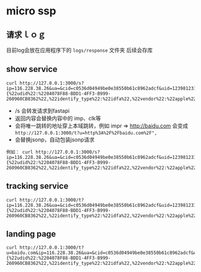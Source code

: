 # micro ssp


## 请求ｌｏｇ
 目前log会放在应用程序下的 `logs/response` 文件夹
 后续会存库

## show service
```
curl http://127.0.0.1:3000/s?ip=116.228.38.26&ua=&cid=c0536d04949be0e38550b61c8962adcf&uid=12398123123&si=2000332&rr=&app_version=2.1.0&mimes=jpg,png,gif,c,icon&v=1&device={%22udid%22:%2204078F88-BDD1-4FF3-B999-260960CB8362%22,%22identify_type%22:%22idfa%22,%22vendor%22:%22apple%22,%22model%22:%22iphone%22,%22os%22:2,%22os_version%22:%229.3.1%22,%22network%22:1,%22operator%22:0,%22density%22:2.0,%22width%22:1920,%22height%22:1080}
```

+ /s 会转发请求到fastapi
+ 返回内容会替换内容中的 imp、clk等
+ 会将唯一跳转的地址穿上本域跳转，例如 impr => http://baidu.com 会变成  `http://127.0.0.1:3000/t?u=http%3A%2F%2Fbaidu.com%2F",`
+ 会替换jsonp，自动包装jsonp请求
```
例如： curl http://127.0.0.1:3000/s?ip=116.228.38.26&ua=&cid=c0536d04949be0e38550b61c8962adcf&uid=12398123123&si=2000332&rr=&app_version=2.1.0&mimes=jpg,png,gif,c,icon&v=1&device={%22udid%22:%2204078F88-BDD1-4FF3-B999-260960CB8362%22,%22identify_type%22:%22idfa%22,%22vendor%22:%22apple%22,%22model%22:%22iphone%22,%22os%22:2,%22os_version%22:%229.3.1%22,%22network%22:1,%22operator%22:0,%22density%22:2.0,%22width%22:1920,%22height%22:1080}&jsonp=a
```


## tracking service

```
curl http://127.0.0.1:3000/t?ip=116.228.38.26&ua=&cid=c0536d04949be0e38550b61c8962adcf&uid=12398123123&si=2000332&rr=&app_version=2.1.0&mimes=jpg,png,gif,c,icon&v=1&device={%22udid%22:%2204078F88-BDD1-4FF3-B999-260960CB8362%22,%22identify_type%22:%22idfa%22,%22vendor%22:%22apple%22,%22model%22:%22iphone%22,%22os%22:2,%22os_version%22:%229.3.1%22,%22network%22:1,%22operator%22:0,%22density%22:2.0,%22width%22:1920,%22height%22:1080}&jsonp=a
```

## landing page

```
curl http://127.0.0.1:3000/t?u=baidu.com&ip=116.228.38.26&ua=&cid=c0536d04949be0e38550b61c8962adcf&uid=12398123123&si=2000332&rr=&app_version=2.1.0&mimes=jpg,png,gif,c,icon&v=1&device={%22udid%22:%2204078F88-BDD1-4FF3-B999-260960CB8362%22,%22identify_type%22:%22idfa%22,%22vendor%22:%22apple%22,%22model%22:%22iphone%22,%22os%22:2,%22os_version%22:%229.3.1%22,%22network%22:1,%22operator%22:0,%22density%22:2.0,%22width%22:1920,%22height%22:1080}&jsonp=a
```